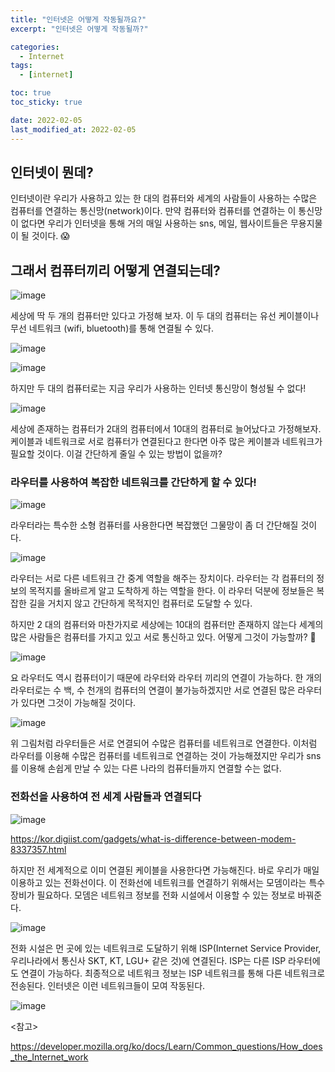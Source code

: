 ```yaml
---
title: "인터넷은 어떻게 작동될까요?"
excerpt: "인터넷은 어떻게 작동될까?"

categories:
  - Internet
tags:
  - [internet]

toc: true
toc_sticky: true

date: 2022-02-05
last_modified_at: 2022-02-05
---
```


## 인터넷이 뭔데?

인터넷이란 우리가 사용하고 있는 한 대의 컴퓨터와 세계의 사람들이 사용하는 수많은 컴퓨터를 연결하는 통신망(network)이다. 만약 컴퓨터와 컴퓨터를 연결하는 이 통신망이 없다면 우리가 인터넷을 통해 거의 매일 사용하는 sns, 메일, 웹사이트들은 무용지물이 될 것이다. 😱


## 그래서 컴퓨터끼리 어떻게 연결되는데?

![image](https://user-images.githubusercontent.com/73830753/152638120-78965e3c-7e7e-48c9-ab44-46773654984a.png)


세상에 딱 두 개의 컴퓨터만 있다고 가정해 보자. 이 두 대의 컴퓨터는 유선 케이블이나 무선 네트워크 (wifi, bluetooth)를 통해 연결될 수 있다. 


![image](https://user-images.githubusercontent.com/73830753/152638177-e186b9bf-80e1-4ce1-9dfe-7b87a3e1256a.png)

![image](https://user-images.githubusercontent.com/73830753/152638194-67760b7a-bd8f-4fe7-9c23-23ce45d54bc0.png)

하지만 두 대의 컴퓨터로는 지금 우리가 사용하는 인터넷 통신망이 형성될 수 없다!


![image](https://user-images.githubusercontent.com/73830753/152638241-d4f449a9-f1e5-4586-9458-746d732ce428.png)

세상에 존재하는 컴퓨터가 2대의 컴퓨터에서 10대의 컴퓨터로 늘어났다고 가정해보자. 케이블과 네트워크로 서로 컴퓨터가 연결된다고 한다면 아주 많은 케이블과 네트워크가 필요할 것이다. 이걸 간단하게 줄일 수 있는 방법이 없을까?

### 라우터를 사용하여 복잡한 네트워크를 간단하게 할 수 있다!

![image](https://user-images.githubusercontent.com/73830753/152638312-8b1a6f4f-bc64-4481-988c-e96a0cec825a.png)

라우터라는 특수한 소형 컴퓨터를 사용한다면 복잡했던 그물망이 좀 더 간단해질 것이다. 

![image](https://user-images.githubusercontent.com/73830753/152638336-0f6e67cb-647c-4614-ae1d-67fcbb73d89f.png)

라우터는 서로 다른 네트워크 간 중계 역할을 해주는 장치이다. 라우터는 각 컴퓨터의 정보의 목적지를 올바르게 알고 도착하게 하는 역할을 한다. 이 라우터 덕분에 정보들은 복잡한 길을 거치지 않고 간단하게 목적지인 컴퓨터로 도달할 수 있다.

하지만 2 대의 컴퓨터와 마찬가지로 세상에는 10대의 컴퓨터만 존재하지 않는다 세계의 많은 사람들은 컴퓨터를 가지고 있고 서로 통신하고 있다. 어떻게 그것이 가능할까? 🤔

![image](https://user-images.githubusercontent.com/73830753/152638336-0f6e67cb-647c-4614-ae1d-67fcbb73d89f.png)

요 라우터도 역시 컴퓨터이기 때문에 라우터와 라우터 끼리의 연결이 가능하다. 한 개의 라우터로는 수 백, 수 천개의 컴퓨터의 연결이 불가능하겠지만 서로 연결된 많은 라우터가 있다면 그것이 가능해질 것이다. 

![image](https://user-images.githubusercontent.com/73830753/152638435-c9d7136c-e1de-499a-b1e2-fb4b7e034ff9.png)

위 그림처럼 라우터들은 서로 연결되어 수많은 컴퓨터를 네트워크로 연결한다. 이처럼 라우터를 이용해 수많은 컴퓨터를 네트워크로 연결하는 것이 가능해졌지만 우리가 sns를 이용해 손쉽게 만날 수 있는 다른 나라의 컴퓨터들까지 연결할 수는 없다. 

### 전화선을 사용하여 전 세계 사람들과 연결되다

![image](https://user-images.githubusercontent.com/73830753/152638554-cd655283-01ab-4dca-ad5f-3f88eb034a55.png)

https://kor.digiist.com/gadgets/what-is-difference-between-modem-8337357.html

하지만 전 세계적으로 이미 연결된 케이블을 사용한다면 가능해진다. 바로 우리가 매일 이용하고 있는 전화선이다. 이 전화선에 네트워크를 연결하기 위해서는 모뎀이라는 특수 장비가 필요하다. 모뎀은 네트워크 정보를 전화 시설에서 이용할 수 있는 정보로 바꿔준다.


![image](https://user-images.githubusercontent.com/73830753/152638737-c9b1b663-4941-42c7-9983-a354a7ff655b.png)

전화 시설은 먼 곳에 있는 네트워크로 도달하기 위해 ISP(Internet Service Provider, 우리나라에서 통신사 SKT, KT, LGU+ 같은 것)에 연결된다. ISP는 다른 ISP 라우터에도 연결이 가능하다. 최종적으로 네트워크 정보는 ISP 네트워크를 통해 다른 네트워크로 전송된다. 인터넷은 이런 네트워크들이 모여 작동된다. 

![image](https://user-images.githubusercontent.com/73830753/152639004-11019e03-8c76-41cf-9336-1b4b3ed559cd.png)

<참고>

https://developer.mozilla.org/ko/docs/Learn/Common_questions/How_does_the_Internet_work